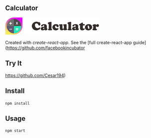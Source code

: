 Calculator
---
<img src="Logotype primary.png" width="60%" height="60%" />

Created with *create-react-app*. See the [full create-react-app guide](https://github.com/facebookincubator



Try It
---

https://github.com/Cesar194)



Install
---

`npm install`



Usage
---

`npm start`
